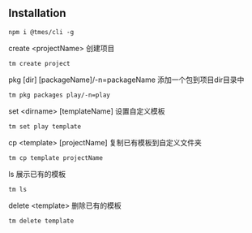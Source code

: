 ## Installation

```
npm i @tmes/cli -g
```

create \<projectName> 创建项目
```
tm create project
```

pkg [dir] \[packageName]/-n=packageName 添加一个包到项目dir目录中
```
tm pkg packages play/-n=play
```

set \<dirname> [templateName] 设置自定义模板
```
tm set play template
```

cp \<template> [projectName] 复制已有模板到自定义文件夹
```
tm cp template projectName
```

ls 展示已有的模板
```
tm ls
```

delete \<template> 删除已有的模板
```
tm delete template
```
